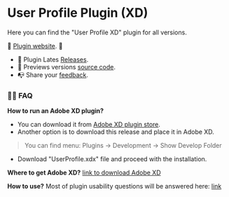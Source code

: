 # User Profile Plugin (XD)

Here you can find the "User Profile XD" plugin for all versions.

🚀 [Plugin website](https://janisrozenfelds.com/user-profile-plugin). 🚀


- 🔌 Plugin Lates [Releases](https://github.com/janisrozenfelds/user-profile-plugin-adobe-xd/releases/latest).
- 🔌 Previews versions [source code](https://github.com/janisrozenfelds/user-profile-plugin-adobe-xd/archive/refs/tags/v0.0.7.zip).
- 📭 Share your [feedback](https://userprofile.nolt.io/).


### 🙋‍♂️ FAQ
**How to run an Adobe XD plugin?**
- You can download it from [Adobe XD plugin store](https://xd.adobelanding.com/en/xd-plugin-download/?name=2418aad9).
- Another option is to download this release and place it in Adobe XD.
> You can find menu: Plugins -> Development -> Show Develop Folder
- Download "UserProfile.xdx" file and proceed with the installation.

**Where to get Adobe XD?**
[link to download Adobe XD](https://www.adobe.com/sea/products/xd.html)

**How to use?**
Most of plugin usability questions will be answered here:  [link](http://www.janisrozenfelds.com/adobe-xd/how-to-use)
